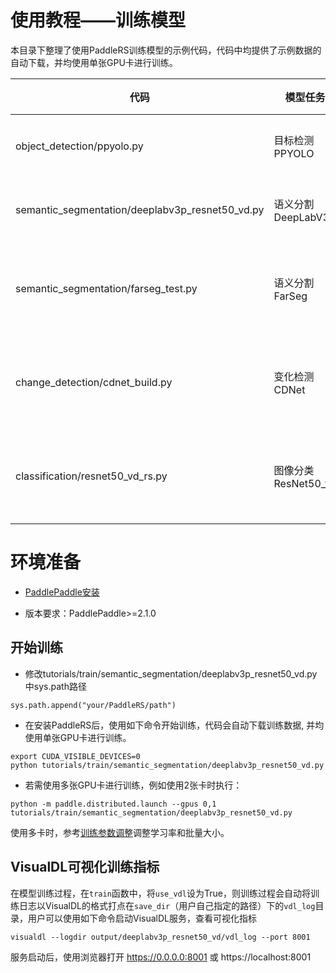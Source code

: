 # 使用教程——训练模型

本目录下整理了使用PaddleRS训练模型的示例代码，代码中均提供了示例数据的自动下载，并均使用单张GPU卡进行训练。

|代码 | 模型任务 | 数据 |
|------|--------|---------|
|object_detection/ppyolo.py | 目标检测PPYOLO | 昆虫检测 |
|semantic_segmentation/deeplabv3p_resnet50_vd.py | 语义分割DeepLabV3 | 视盘分割 |
|semantic_segmentation/farseg_test.py | 语义分割FarSeg | 遥感建筑分割 |
|change_detection/cdnet_build.py | 变化检测CDNet | 遥感变化检测 |
|classification/resnet50_vd_rs.py | 图像分类ResNet50_vd | 遥感场景分类 |

<!-- 可参考API接口说明了解示例代码中的API：
* [数据集读取API](../../docs/apis/datasets.md)
* [数据预处理和数据增强API](../../docs/apis/transforms/transforms.md)
* [模型API/模型加载API](../../docs/apis/models/README.md)
* [预测结果可视化API](../../docs/apis/visualize.md) -->


# 环境准备

- [PaddlePaddle安装](https://www.paddlepaddle.org.cn/install/quick)
* 版本要求：PaddlePaddle>=2.1.0

<!-- - [PaddleRS安装](../../docs/install.md) -->

## 开始训练
* 修改tutorials/train/semantic_segmentation/deeplabv3p_resnet50_vd.py中sys.path路径
```
sys.path.append("your/PaddleRS/path")
```

* 在安装PaddleRS后，使用如下命令开始训练，代码会自动下载训练数据, 并均使用单张GPU卡进行训练。

```commandline
export CUDA_VISIBLE_DEVICES=0
python tutorials/train/semantic_segmentation/deeplabv3p_resnet50_vd.py
```

* 若需使用多张GPU卡进行训练，例如使用2张卡时执行：

```commandline
python -m paddle.distributed.launch --gpus 0,1 tutorials/train/semantic_segmentation/deeplabv3p_resnet50_vd.py
```
使用多卡时，参考[训练参数调整](../../docs/parameters.md)调整学习率和批量大小。


## VisualDL可视化训练指标
在模型训练过程，在`train`函数中，将`use_vdl`设为True，则训练过程会自动将训练日志以VisualDL的格式打点在`save_dir`（用户自己指定的路径）下的`vdl_log`目录，用户可以使用如下命令启动VisualDL服务，查看可视化指标
```commandline
visualdl --logdir output/deeplabv3p_resnet50_vd/vdl_log --port 8001
```

服务启动后，使用浏览器打开 https://0.0.0.0:8001 或 https://localhost:8001


